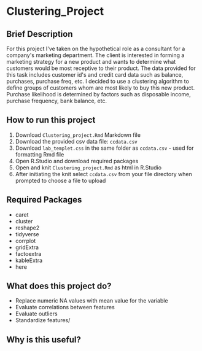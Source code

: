 # Clustering_Project
## Brief Description 
For this project I've taken on the hypothetical role as a consultant for a company's marketing department. The client is interested in forming a marketing strategy for a new product and wants to determine what customers would be most receptive to their product. The data provided for this task includes customer id's and credit card data such as balance, purchases, purchase freq, etc. I decided to use a clustering algorithm to define groups of customers whom are most likely to buy this new product. Purchase likelihood is determined by factors such as disposable income, purchase frequency, bank balance, etc. 

## How to run this project
1. Download `Clustering_project.Rmd` Markdown file
2. Download the provided csv data file: `ccdata.csv`
3. Download `lab_templet.css` in the same folder as `ccdata.csv` - used for formatting Rmd file
4. Open R.Studio and download required packages
5. Open and knit `Clustering_project.Rmd` as html in R.Studio 
6. After initiating the knit select `ccdata.csv` from your file directory when prompted to choose a file to upload

## Required Packages
- caret
- cluster
- reshape2
- tidyverse
- corrplot
- gridExtra
- factoextra
- kableExtra
- here

## What does this project do?
- Replace numeric NA values with mean value for the variable
- Evaluate correlations between features 
- Evaluate outliers
- Standardize features/

## Why is this useful?


